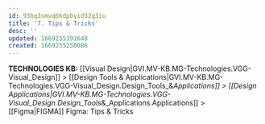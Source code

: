 ```yaml
---
id: 93bq3smvqbkdpbyid32q3iu
title: '7. Tips & Tricks'
desc: ''
updated: 1669255391648
created: 1669255250086
---
```

<span class="BreadCrumbTrail Smallest">**TECHNOLOGIES KB:** [[Visual Design|GVI.MV-KB.MG-Technologies.VGG-Visual_Design]] > [[Design Tools & Applications|GVI.MV-KB.MG-Technologies.VGG-Visual_Design.Design_Tools_&_Applications]] > [[Design Applications|GVI.MV-KB.MG-Technologies.VGG-Visual_Design.Design_Tools_&_Applications.Applications]] > [[Figma|FIGMA]]</span>
<span class="TitleLine">
<span class="TitlePreface Normal Larger Lighter">Figma:</span>
<span class="Title">Tips & Tricks</span>
</span><div class="Divider"></div>
<!-- ----------------------------------------------------------------------- -->
 
